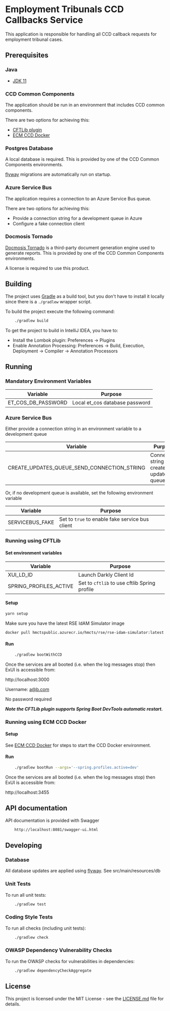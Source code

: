 # Employment Tribunals CCD Callbacks Service

This application is responsible for handling all CCD callback requests for employment tribunal cases.

## Prerequisites

### Java
- [JDK 11](https://www.oracle.com/java)

### CCD Common Components
The application should be run in an environment that includes CCD common components.

There are two options for achieving this:
- [CFTLib plugin](https://github.com/hmcts/rse-cft-lib)
- [ECM CCD Docker](https://github.com/hmcts/ecm-ccd-docker)

### Postgres Database
A local database is required. This is provided by one of the CCD Common Components environments.

[flyway](https://flywaydb.org/) migrations are automatically run on startup.

### Azure Service Bus
The application requires a connection to an Azure Service Bus queue.

There are two options for achieving this:
- Provide a connection string for a development queue in Azure
- Configure a fake connection client

### Docmosis Tornado
[Docmosis Tornado](https://www.docmosis.com/products/tornado.html) is a third-party document generation engine used to
generate reports. This is provided by one of the CCD Common Components environments.

A license is required to use this product.

## Building
The project uses [Gradle](https://gradle.org) as a build tool, but you don't have to install it locally since there is a
`./gradlew` wrapper script.

To build the project execute the following command:

```bash
    ./gradlew build
```

To get the project to build in IntelliJ IDEA, you have to:

- Install the Lombok plugin: Preferences -> Plugins
- Enable Annotation Processing: Preferences -> Build, Execution, Deployment -> Compiler -> Annotation Processors

## Running

### Mandatory Environment Variables
| Variable | Purpose                        |
| -------- |--------------------------------|
| ET_COS_DB_PASSWORD | Local et_cos database password |

### Azure Service Bus
Either provide a connection string in an environment variable to a development queue

| Variable | Purpose                                    |
| -------- |--------------------------------------------|
| CREATE_UPDATES_QUEUE_SEND_CONNECTION_STRING | Connection string for create-updates queue |

Or, if no development queue is available, set the following environment variable

| Variable | Purpose                                             |
| -------- |-----------------------------------------------------|
| SERVICEBUS_FAKE | Set to ```true``` to enable fake service bus client |

### Running using CFTLib
#### Set environment variables

| Variable | Purpose                                          |
| -------- |--------------------------------------------------|
| XUI_LD_ID | Launch Darkly Client Id                          |
| SPRING_PROFILES_ACTIVE | Set to ```cftlib``` to use cftlib Spring profile |

#### Setup
```bash
yarn setup
```
Make sure you have the latest RSE IdAM Simulator image
```bash
docker pull hmctspublic.azurecr.io/hmcts/rse/rse-idam-simulator:latest
```

#### Run
```bash
    ./gradlew bootWithCCD
```

Once the services are all booted (i.e. when the log messages stop) then ExUI is accessible from:

http://localhost:3000

Username: a@b.com

No password required

**_Note the CFTLib plugin supports Spring Boot DevTools automatic restart._**

### Running using ECM CCD Docker
#### Setup
See [ECM CCD Docker](https://github.com/hmcts/ecm-ccd-docker) for steps to start the CCD Docker environment.

#### Run
```bash
    ./gradlew bootRun --args='--spring.profiles.active=dev'
```

Once the services are all booted (i.e. when the log messages stop) then ExUI is accessible from:

http://localhost:3455

## API documentation
API documentation is provided with Swagger

```bash
    http://localhost:8081/swagger-ui.html
```

## Developing

### Database
All database updates are applied using [flyway](https://flywaydb.org/). See src/main/resources/db

### Unit Tests
To run all unit tests:

```bash
    ./gradlew test
```

### Coding Style Tests
To run all checks (including unit tests):

```bash
    ./gradlew check
```

### OWASP Dependency Vulnerability Checks
To run the OWASP checks for vulnerabilities in dependencies:

```bash
    ./gradlew dependencyCheckAggregate
```

## License
This project is licensed under the MIT License - see the [LICENSE.md](LICENSE.md) file for details.
